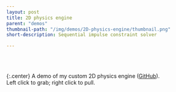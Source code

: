 ```yaml
---
layout: post
title: 2D physics engine
parent: "demos"
thumbnail-path: "/img/demos/2D-physics-engine/thumbnail.png"
short-description: Sequential impulse constraint solver

---
```


<script src="https://cdn.jsdelivr.net/gh/JentGent/2D-physics-engine@latest/demos/libraries/p5.min.js"></script>
<script src="https://cdn.jsdelivr.net/gh/JentGent/2D-physics-engine@latest/math.min.js"></script>
<script src="https://cdn.jsdelivr.net/gh/JentGent/2D-physics-engine@latest/ji.js"></script>
<script>
    let canvas, width = 1000, height = 800;
    function setup() {
        canvas = createCanvas(width, height);
        canvas.parent("sketch");
        canvas.elt.oncontextmenu = () => false;
    }
</script>
<script src="https://cdn.jsdelivr.net/gh/JentGent/2D-physics-engine@latest/demos/random/main.js"></script>
<div id="sketch" class="demo"></div>

<br/><br/>

{:.center}
A demo of my custom 2D physics engine (<a href="https://github.com/JentGent/2D-physics-engine" target="_blank">GitHub</a>).  
Left click to grab; right click to pull.